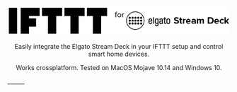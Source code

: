 <p align="center">
  <img alt="IFTTT for Elgato Stream Deck" src="resources/readme/integration-logo.png" max-height="100" />
</p>
<p align="center">
  Easily integrate the Elgato Stream Deck in your IFTTT setup and control smart home devices.
</p>
<p align="center">
  Works crossplatform. Tested on MacOS Mojave 10.14 and Windows 10.
</p>
______

